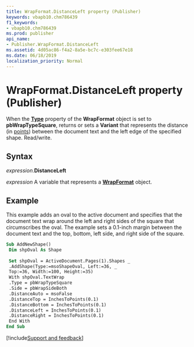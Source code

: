 ```yaml
---
title: WrapFormat.DistanceLeft property (Publisher)
keywords: vbapb10.chm786439
f1_keywords:
- vbapb10.chm786439
ms.prod: publisher
api_name:
- Publisher.WrapFormat.DistanceLeft
ms.assetid: 4d05ac86-f4a2-8a5e-bc7c-e303fee67e18
ms.date: 06/18/2019
localization_priority: Normal
---
```



# WrapFormat.DistanceLeft property (Publisher)

When the **[Type](Publisher.WrapFormat.Type.md)** property of the **WrapFormat** object is set to **pbWrapTypeSquare**, returns or sets a **Variant** that represents the distance (in [points](../language/glossary/vbe-glossary.md#point)) between the document text and the left edge of the specified shape. Read/write.


## Syntax

_expression_.**DistanceLeft**

_expression_ A variable that represents a **[WrapFormat](Publisher.WrapFormat.md)** object.


## Example

This example adds an oval to the active document and specifies that the document text wrap around the left and right sides of the square that circumscribes the oval. The example sets a 0.1-inch margin between the document text and the top, bottom, left side, and right side of the square.

```vb
Sub AddNewShape() 
 Dim shpOval As Shape 
 
 Set shpOval = ActiveDocument.Pages(1).Shapes _ 
 .AddShape(Type:=msoShapeOval, Left:=36, _ 
 Top:=36, Width:=100, Height:=35) 
 With shpOval.TextWrap 
 .Type = pbWrapTypeSquare 
 .Side = pbWrapSideBoth 
 .DistanceAuto = msoFalse 
 .DistanceTop = InchesToPoints(0.1) 
 .DistanceBottom = InchesToPoints(0.1) 
 .DistanceLeft = InchesToPoints(0.1) 
 .DistanceRight = InchesToPoints(0.1) 
 End With 
End Sub
```

[!include[Support and feedback](~/includes/feedback-boilerplate.md)]